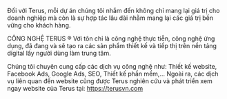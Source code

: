 Đối với Terus, mỗi dự án chúng tôi nhắm đến không chỉ mang lại giá trị cho doanh nghiệp mà còn là sự hợp tác lâu dài nhằm mang lại các giá trị bền vững cho khách hàng.

CÔNG NGHỆ TERUS ® Với tôn chỉ là công nghệ thực tiễn, công nghệ ứng dụng, đã đang và sẽ tạo ra các sản phẩm thiết kế và tiếp thị trên nền tảng digital lấy người dùng làm trung tâm.

Chúng tôi chuyên cung cấp các dịch vụ công nghệ như: Thiết kế website, Facebook Ads, Google Ads, SEO, Thiết kế phần mềm,... Ngoài ra, các dịch vụ liên quan đến website cũng được Terus nghiên cứu và phát triển xem ngay website của Terus tại: https://terusvn.com

